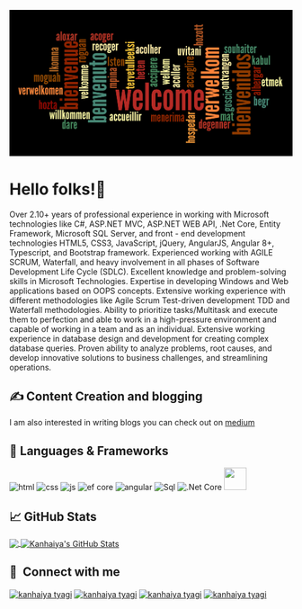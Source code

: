 

<!--
**kanhaiyatyagi63/kanhaiyatyagi** is a ✨ _special_ ✨ repository because its `README.md` (this file) appears on your GitHub profile.

Here are some ideas to get you started:

- 🔭 I’m currently working on ...
- 🌱 I’m currently learning ...
- 👯 I’m looking to collaborate on ...
- 🤔 I’m looking for help with ...
- 💬 Ask me about ...
- 📫 How to reach me: ...
- 😄 Pronouns: ...
- ⚡ Fun fact: ...
-->
![Header](https://github.com/kanhaiyatyagi63/kanhaiyatyagi63/blob/master/Images/Icons/welcome.jfif)

# Hello folks!👋

Over 2.10+ years of professional experience in working with Microsoft technologies like C#, ASP.NET MVC, ASP.NET WEB API, .Net Core, Entity Framework, Microsoft SQL Server, and front - end development technologies HTML5, CSS3, JavaScript, jQuery, AngularJS, Angular 8+, Typescript, and Bootstrap framework. Experienced working with AGILE SCRUM, Waterfall, and heavy involvement in all phases of Software Development Life Cycle (SDLC). Excellent knowledge and problem-solving skills in Microsoft Technologies. Expertise in developing Windows and Web applications based on OOPS concepts. Extensive working experience with different methodologies like Agile Scrum Test-driven development TDD and Waterfall methodologies. Ability to prioritize tasks/Multitask and execute them to perfection and able to work in a high-pressure environment and capable of working in a team and as an individual. Extensive working experience in database design and development for creating complex database queries. Proven ability to analyze problems, root causes, and develop innovative solutions to business challenges, and streamlining operations.

## &#x270d; Content Creation and blogging

I am also interested in writing blogs you can check out on <a target="blank" href="https://kanhaiyatyagi63.medium.com/" /> medium </a>

## 🔧 Languages & Frameworks
<p align='left'>
  <img src="https://github.com/kanhaiyatyagi63/kanhaiyatyagi/blob/master/Images/Icons/htmlsvg.png" alt="html" width="40" height="40">
  <img src='https://github.com/kanhaiyatyagi63/kanhaiyatyagi/blob/master/Images/Icons/css.png' alt="css" width="40" height="40">
  <img src='https://github.com/kanhaiyatyagi63/kanhaiyatyagi/blob/master/Images/Icons/Js.png' height='30' width='auto' alt="js">
   <img src="https://github.com/kanhaiyatyagi63/kanhaiyatyagi/blob/master/Images/Icons/efcore.png" alt="ef core" width="auto" height="40"/>
   <img src="https://github.com/kanhaiyatyagi63/kanhaiyatyagi/blob/master/Images/Icons/angular.svg" alt="angular" width="40" height="40"/>
   <img src="https://github.com/kanhaiyatyagi63/kanhaiyatyagi/blob/master/Images/Icons/sql.png" alt="Sql" width="40" height="40"/>
   <img src="https://github.com/kanhaiyatyagi63/kanhaiyatyagi/blob/master/Images/Icons/core2.png" alt=".Net Core" width="50" height="40"/>
   <img src="https://github.com/kanhaiyatyagi63/kanhaiyatyagi/blob/master/Images/Icons/csharp.png" width="40" height="40"/>
  
</p>


## &#x1f4c8; GitHub Stats
<a href="https://github.com/kanhaiyatyagi63/kanhaiyatyagi">
  <img align="center" src="https://github-readme-stats.vercel.app/api/top-langs/?username=kanhaiyatyagi63&title_color=ffffff&text_color=c9cacc&icon_color=2bbc8a&bg_color=1d1f21&langs_count=3" />
</a>
<a href="https://github.com/kanhaiyatyagi63/kanhaiyatyagi">
  <img align="center" src="https://github-readme-stats.vercel.app/api?username=kanhaiyatyagi63&show_icons=true&line_height=27&count_private=true&title_color=ffffff&text_color=c9cacc&icon_color=2bbc8a&bg_color=1d1f21" alt="Kanhaiya's GitHub Stats" />
</a>


## 🔗 &nbsp;**Connect with me**
<p align="left">
<a href="https://twitter.com/kanhaiyatyagi63" target="blank"><img align="center" src="https://github.com/kanhaiyatyagi63/kanhaiyatyagi/blob/master/Images/Icons/twitter.svg" alt="kanhaiya tyagi" height="30" width="40" /></a>
<a href="https://www.linkedin.com/in/kanhaya-tyagi-510b55141/" target="blank"><img align="center" src="https://github.com/kanhaiyatyagi63/kanhaiyatyagi/blob/master/Images/Icons/linkedIn.svg" alt="kanhaiya tyagi" height="30" width="40" /></a>
<a href="https://stackoverflow.com/users/14945515" target="blank"><img align="center" src="https://github.com/kanhaiyatyagi63/kanhaiyatyagi/blob/master/Images/Icons/stack-overflow.svg" alt="kanhaiya tyagi" height="30" width="40" /></a>
<a href="https://www.instagram.com/_ur_kanha/" target="blank"><img align="center" src="https://github.com/kanhaiyatyagi63/kanhaiyatyagi/blob/master/Images/Icons/instagram.svg" alt="kanhaiya tyagi" height="30" width="40" /></a>
